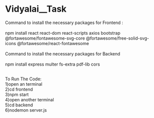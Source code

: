# Vidyalai__Task
Command to install the necessary packages for Frontend :<br/>
<br/>
  npm install react react-dom react-scripts axios bootstrap @fortawesome/fontawesome-svg-core @fortawesome/free-solid-svg-icons @fortawesome/react-fontawesome<br/>
<br/>
Command to install the necessary packages for Backend<br/>
<br/>
  npm install express multer fs-extra pdf-lib cors<br/>
<br/>

To Run The Code:<br />
1)open an terminal<br />
2)cd frontend<br />
3)npm start<br />
4)open another terminal<br />
5)cd backend<br />
6)nodemon server.js<br />
